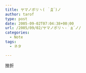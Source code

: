 ```yaml
---
title: ヤマノボリヽ( ｀Д´)ノ
author: tarof
type: post
date: 2005-09-02T07:04:38+00:00
url: /2005/09/02/ヤマノボリヽ-｀д´ノ/
categories:
  - Note
tags:
  - ネタ

---
```

挫折